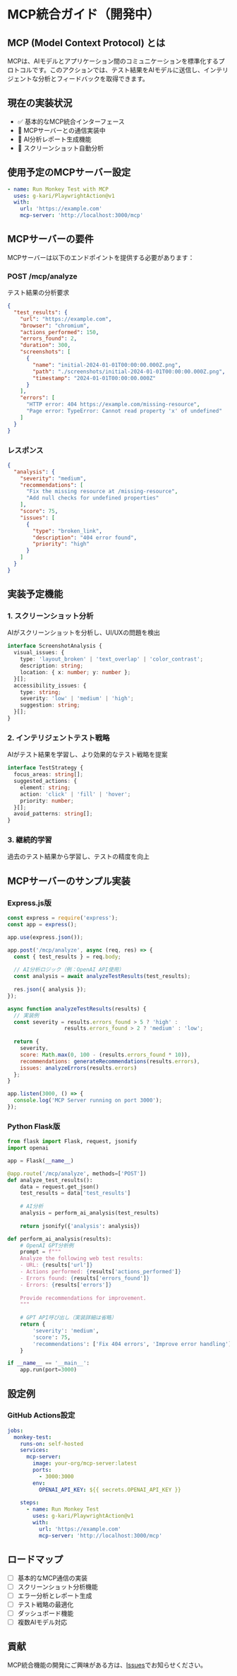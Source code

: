 # MCP統合ガイド（開発中）

## MCP (Model Context Protocol) とは

MCPは、AIモデルとアプリケーション間のコミュニケーションを標準化するプロトコルです。このアクションでは、テスト結果をAIモデルに送信し、インテリジェントな分析とフィードバックを取得できます。

## 現在の実装状況

- ✅ 基本的なMCP統合インターフェース
- 🚧 MCPサーバーとの通信実装中
- 🚧 AI分析レポート生成機能
- 🚧 スクリーンショット自動分析

## 使用予定のMCPサーバー設定

```yaml
- name: Run Monkey Test with MCP
  uses: g-kari/PlaywrightAction@v1
  with:
    url: 'https://example.com'
    mcp-server: 'http://localhost:3000/mcp'
```

## MCPサーバーの要件

MCPサーバーは以下のエンドポイントを提供する必要があります：

### POST /mcp/analyze

テスト結果の分析要求

```json
{
  "test_results": {
    "url": "https://example.com",
    "browser": "chromium",
    "actions_performed": 150,
    "errors_found": 2,
    "duration": 300,
    "screenshots": [
      {
        "name": "initial-2024-01-01T00:00:00.000Z.png",
        "path": "./screenshots/initial-2024-01-01T00:00:00.000Z.png",
        "timestamp": "2024-01-01T00:00:00.000Z"
      }
    ],
    "errors": [
      "HTTP error: 404 https://example.com/missing-resource",
      "Page error: TypeError: Cannot read property 'x' of undefined"
    ]
  }
}
```

### レスポンス

```json
{
  "analysis": {
    "severity": "medium",
    "recommendations": [
      "Fix the missing resource at /missing-resource",
      "Add null checks for undefined properties"
    ],
    "score": 75,
    "issues": [
      {
        "type": "broken_link",
        "description": "404 error found",
        "priority": "high"
      }
    ]
  }
}
```

## 実装予定機能

### 1. スクリーンショット分析

AIがスクリーンショットを分析し、UI/UXの問題を検出

```typescript
interface ScreenshotAnalysis {
  visual_issues: {
    type: 'layout_broken' | 'text_overlap' | 'color_contrast';
    description: string;
    location: { x: number; y: number };
  }[];
  accessibility_issues: {
    type: string;
    severity: 'low' | 'medium' | 'high';
    suggestion: string;
  }[];
}
```

### 2. インテリジェントテスト戦略

AIがテスト結果を学習し、より効果的なテスト戦略を提案

```typescript
interface TestStrategy {
  focus_areas: string[];
  suggested_actions: {
    element: string;
    action: 'click' | 'fill' | 'hover';
    priority: number;
  }[];
  avoid_patterns: string[];
}
```

### 3. 継続的学習

過去のテスト結果から学習し、テストの精度を向上

## MCPサーバーのサンプル実装

### Express.js版

```javascript
const express = require('express');
const app = express();

app.use(express.json());

app.post('/mcp/analyze', async (req, res) => {
  const { test_results } = req.body;
  
  // AI分析ロジック（例：OpenAI API使用）
  const analysis = await analyzeTestResults(test_results);
  
  res.json({ analysis });
});

async function analyzeTestResults(results) {
  // 実装例
  const severity = results.errors_found > 5 ? 'high' : 
                  results.errors_found > 2 ? 'medium' : 'low';
  
  return {
    severity,
    score: Math.max(0, 100 - (results.errors_found * 10)),
    recommendations: generateRecommendations(results.errors),
    issues: analyzeErrors(results.errors)
  };
}

app.listen(3000, () => {
  console.log('MCP Server running on port 3000');
});
```

### Python Flask版

```python
from flask import Flask, request, jsonify
import openai

app = Flask(__name__)

@app.route('/mcp/analyze', methods=['POST'])
def analyze_test_results():
    data = request.get_json()
    test_results = data['test_results']
    
    # AI分析
    analysis = perform_ai_analysis(test_results)
    
    return jsonify({'analysis': analysis})

def perform_ai_analysis(results):
    # OpenAI GPT分析例
    prompt = f"""
    Analyze the following web test results:
    - URL: {results['url']}
    - Actions performed: {results['actions_performed']}
    - Errors found: {results['errors_found']}
    - Errors: {results['errors']}
    
    Provide recommendations for improvement.
    """
    
    # GPT API呼び出し（実装詳細は省略）
    return {
        'severity': 'medium',
        'score': 75,
        'recommendations': ['Fix 404 errors', 'Improve error handling']
    }

if __name__ == '__main__':
    app.run(port=3000)
```

## 設定例

### GitHub Actions設定

```yaml
jobs:
  monkey-test:
    runs-on: self-hosted
    services:
      mcp-server:
        image: your-org/mcp-server:latest
        ports:
          - 3000:3000
        env:
          OPENAI_API_KEY: ${{ secrets.OPENAI_API_KEY }}
    
    steps:
      - name: Run Monkey Test
        uses: g-kari/PlaywrightAction@v1
        with:
          url: 'https://example.com'
          mcp-server: 'http://localhost:3000/mcp'
```

## ロードマップ

- [ ] 基本的なMCP通信の実装
- [ ] スクリーンショット分析機能
- [ ] エラー分析とレポート生成
- [ ] テスト戦略の最適化
- [ ] ダッシュボード機能
- [ ] 複数AIモデル対応

## 貢献

MCP統合機能の開発にご興味がある方は、[Issues](https://github.com/g-kari/PlaywrightAction/issues)でお知らせください。